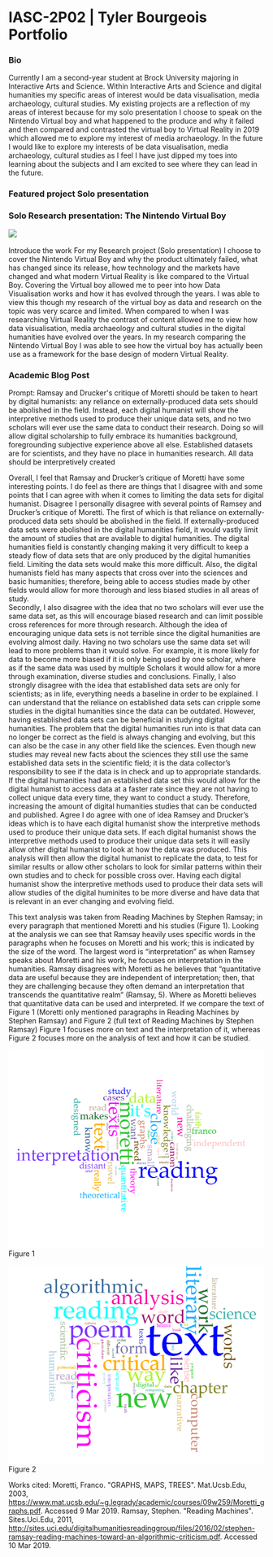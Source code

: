 # IASC-2P02 | Tyler Bourgeois Portfolio 

<h3> Bio </h3> 

Currently I am a second-year student at Brock University majoring in Interactive Arts and Science. Within Interactive Arts and Science and digital humanities my specific areas of interest would be data visualisation, media archaeology, cultural studies. My existing projects are a reflection of my areas of interest because for my solo presentation I choose to speak on the Nintendo Virtual boy and what happened to the produce and why it failed and then compared and contrasted the virtual boy to Virtual Reality in 2019 which allowed me to explore my interest of media archaeology. In the future I would like to explore my interests of be data visualisation, media archaeology, cultural studies as I feel I have just dipped my toes into learning about the subjects and I am excited to see where they can lead in the future. 


<h3> Featured project Solo presentation </h3>
<h3> Solo Research presentation: The Nintendo Virtual Boy </h3> 

<img src="https://cdn.mos.cms.futurecdn.net/ebaabcd1406e888dd68ae9259b05edd3-1200-80.jpg">

Introduce the work 
For my Research project (Solo presentation) I choose to cover the Nintendo Virtual Boy and why the product ultimately failed, what has changed since its release, how technology and the markets have changed and what modern Virtual Reality is like compared to the Virtual Boy. Covering the Virtual boy allowed me to peer into how Data Visualisation works and how it has evolved through the years. I was able to view this though my research of the virtual boy as data and research on the topic was very scarce and limited. When compared to when I was researching Virtual Reality the contrast of content allowed me to view how data visualisation, media archaeology and cultural studies in the digital humanities have evolved over the years. In my research comparing the Nintendo Virtual Boy I was able to see how the virtual boy has actually been use as a framework for the base design of modern Virtual Reality. 







<h3> Academic Blog Post </h3>  

Prompt: 
Ramsay and Drucker's critique of Moretti should be taken to heart by digital humanists: any reliance on externally-produced data sets should be abolished in the field. Instead, each digital humanist will show the interpretive methods used to produce their unique data sets, and no two scholars will ever use the same data to conduct their research. Doing so will allow digital scholarship to fully embrace its humanities background, foregrounding subjective experience above all else. Established datasets are for scientists, and they have no place in humanities research. All data should be interpretively created

Overall, I feel that Ramsay and Drucker’s critique of Moretti have some interesting points. I do feel as there are things that I disagree with and some points that I can agree with when it comes to limiting the data sets for digital humanist.
Disagree 
  I personally disagree with several points of Ramsey and Drucker’s critique of Moretti.  The first of which is that reliance on externally-produced data sets should be abolished in the field. If externally-produced data sets were abolished in the digital humanities field, it would vastly limit the amount of studies that are available to digital humanities.  The digital humanities field is constantly changing making it very difficult to keep a steady flow of data sets that are only produced by the digital humanities field. Limiting the data sets would make this more difficult.  Also, the digital humanists field has many aspects that cross over into the sciences and basic humanities; therefore, being able to access studies made by other fields would allow for more thorough and less biased studies in all areas of study.  
Secondly, I also disagree with the idea that no two scholars will ever use the same data set, as this will encourage biased research and can limit possible cross references for more through research. Although the idea of encouraging unique data sets is not terrible since the digital humanities are evolving almost daily. Having no two scholars use the same data set will lead to more problems than it would solve. For example, it is more likely for data to become more biased if it is only being used by one scholar, where as if the same data was used by multiple Scholars it would allow for a more through examination, diverse studies and conclusions. 
Finally, I also strongly disagree with the idea that established data sets are only for scientists; as in life, everything needs a baseline in order to be explained. I can understand that the reliance on established data sets can cripple some studies in the digital humanities since the data can be outdated.  However, having established data sets can be beneficial in studying digital humanities. The problem that the digital humanities run into is that data can no longer be correct as the field is always changing and evolving, but this can also be the case in any other field like the sciences. Even though new studies may reveal new facts about the sciences they still use the same established data sets in the scientific field; it is the data collector’s responsibility to see if the data is in check and up to appropriate standards. If the digital humanities had an established data set this would allow for the digital humanist to access data at a faster rate since they are not having to collect unique data every time, they want to conduct a study. Therefore, increasing the amount of digital humanities studies that can be conducted and published. 
Agree 
I do agree with one of idea Ramsey and Drucker’s ideas which is to have each digital humanist show the interpretive methods used to produce their unique data sets. If each digital humanist shows the interpretive methods used to produce their unique data sets it will easily allow other digital humanist to look at how the data was produced. This analysis will then allow the digital humanist to replicate the data, to test for similar results or allow other scholars to look for similar patterns within their own studies and to check for possible cross over. Having each digital humanist show the interpretive methods used to produce their data sets will allow studies of the digital huminites to be more diverse and have data that is relevant in an ever changing and evolving field. 

 This text analysis was taken from Reading Machines by Stephen Ramsay; in every paragraph that mentioned Moretti and his studies (Figure 1). Looking at the analysis we can see that Ramsay heavily uses specific words in the paragraphs when he focuses on Moretti and his work; this is indicated by the size of the word.  The largest word is “interpretation” as when Ramsey speaks about Moretti and his work, he focuses on interpretation in the humanities. Ramsay disagrees with Moretti as he believes that “quantitative data are useful because they are independent of interpretation; then, that they are challenging because they often demand an interpretation that transcends the quantitative realm” (Ramsay, 5). Where as Moretti believes that quantitative data can be used and interpreted. If we compare the text of Figure 1 (Moretti only mentioned paragraphs in Reading Machines by Stephen Ramsay) and Figure 2 (full text of Reading Machines by Stephen Ramsay) Figure 1 focuses more on text and the interpretation of it, whereas Figure 2 focuses more on the analysis of text and how it can be studied.
 
![](Images/Voyant%20tool.png)
Figure 1
    
 ![](Images/Voyant%20tool2.png)   
Figure 2

 

Works cited: 
Moretti, Franco. "GRAPHS, MAPS, TREES". Mat.Ucsb.Edu, 2003, https://www.mat.ucsb.edu/~g.legrady/academic/courses/09w259/Moretti_graphs.pdf. Accessed 9 Mar 2019. 
Ramsay, Stephen. "Reading Machines". Sites.Uci.Edu, 2011, http://sites.uci.edu/digitalhumanitiesreadinggroup/files/2016/02/stephen-ramsay-reading-machines-toward-an-algorithmic-criticism.pdf. Accessed 10 Mar 2019. 



